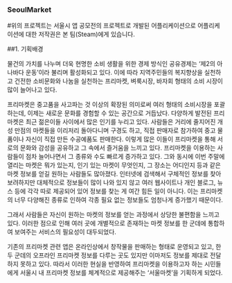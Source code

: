### SeoulMarket
#위의 프로젝트는 서울시 앱 공모전의 프로젝트로 개발된 어플리케이션으로  어플리케이션에 대한 저작권은 본 팀(Steam)에게 있습니다.

##1. 기획배경

  물건의 가치를 나누며 더욱 현명한 소비 생활을 위한 경제 방식인 공유경제는 ‘제2의 아나바다 운동’이라 불리며 활성화되고 있다. 이에 따라 지역주민들의 복지향상을 실천하고 건전한 소비문화와 나눔을 실천하는 프리마켓, 벼룩시장, 바자회 형태의 소비 시장이 많이 늘어나고 있다.

  프리마켓은 중고품을 사고파는 것 이상의 확장된 의미로써 여러 형태의 소비시장을 포괄하는데, 이제는 새로운 문화를 경험할 수 있는 공간으로 거듭났다. 다양하게 발전된 프리마켓은 최근 젊은이들 사이에서 많은 인기를 누리고 있다. 사람들은 거리에 줄지어진 개성 만점의 마켓들을 이리저리 돌아다니며 구경도 하고, 직접 판매자로 참가하여 중고 물품이나 자신이 직접 만든 수공예품도 판매한다. 이렇게 많은 이들이 프리마켓을 통해 서로의 문화와 감성을 공유하고 그 속에서 즐거움을 느끼고 있다. 프리마켓을 이용하는 사람들이 점차 늘어나면서 그 종류와 수도 빠르게 증가하고 있다. 그와 동시에 이번 주말에 열리는 마켓은 뭐가 있는지, 인기 있는 마켓이 무엇인지, 그 장소는 어디인지 등과 같은마켓 정보를 얻길 원하는 사람들도 많아졌다. 인터넷에 검색해서 구체적인 정보를 찾아보려하지만 대체적으로 정보들이 많이 나와 있지 않고 여러 웹사이트나 개인 블로그, 뉴스 등에 각각 따로 제공되어 있어 정보를 찾는 게 여간 힘든 일이 아니다. 이는 프리마켓의 너무 다양해진 종류로 인하여 각종 필요 없는 정보들도 엄청나게 증가했기 때문이다.
  
  그래서 사람들은 자신이 원하는 마켓의 정보를 얻는 과정에서 상당한 불편함을 느끼고 있다. 이러한 점으로 인해 여러 곳에 개별적으로 존재하는 마켓 정보를 한 군데에 통합하여 보여주는 서비스의 필요성이 대두되었다.

  기존의 프리마켓 관련 앱은 온라인상에서 창작물을 판매하는 형태로 운영되고 있고, 한두 군데의 오프라인 프리마켓 정보를 다루는 곳도 있지만 이마저도 정보를 제대로 전달하지 못하고 있다. 따라서 이러한 현실을 반영하여 프리마켓을 이용하고자 하는 시민들에게 서울시 내 프리마켓 정보를 체계적으로 제공해주는 ‘서울마켓’을 기획하게 되었다.
